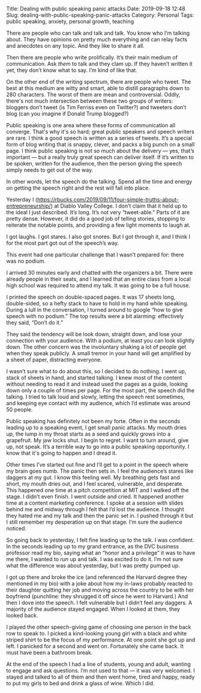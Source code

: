 Title: Dealing with public speaking panic attacks
Date: 2019-09-18 12:48
Slug: dealing-with-public-speaking-panic-attacks
Category: Personal
Tags: public speaking, anxiety, personal growth, teaching

There are people who can talk and talk and talk. You know who I’m talking about. They have opinions on pretty much everything and can relay facts and anecdotes on any topic. And they like to share it all. 

Then there are people who write prolifically. It’s their main medium of communication. Ask *them* to talk and they clam up. If they haven’t written it yet, they don’t know what to say. I’m kind of like that. 

On the other end of the writing spectrum, there are people who tweet. The best at this medium are witty and smart, able to distill paragraphs down to 280 characters. The worst of them are mean and controversial. Oddly, there's not much intersection between these two groups of writers: bloggers don’t tweet (is Tim Ferriss even on Twitter?) and tweeters don’t blog (can you imagine if Donald Trump blogged?)

Public speaking is one area where these forms of communication all converge. That's why it's so hard; great public speakers and speech writers are rare. I think a good speech is written as a series of tweets. It’s a special form of blog writing that is snappy, clever, and packs a big punch on a small page. I think public speaking is not so much about the delivery — yes, that’s important — but a really truly great speech can deliver itself. If it’s written to be spoken, written for the audience, then the person giving the speech simply needs to get out of the way. 

In other words, let the speech do the talking. Spend all the time and energy on getting the speech right and the rest will fall into place. 

Yesterday I (https://rbucks.com/2019/09/11/four-simple-truths-about-entrepreneurship/) at Diablo Valley College. I don’t claim that it held up to the ideal I just described. It’s long. It’s not very “tweet-able.” Parts of it are pretty dense. However, it did do a good job of telling stories, stopping to reiterate the notable points, and providing a few light moments to laugh at. 

I got laughs. I got stares. I also got snores. But I got through it, and I think I for the most part got out of the speech’s way.

This event had one particular challenge that I wasn’t prepared for: there was no podium. 

I arrived 30 minutes early and chatted with the organizers a bit. There were already people in their seats, and I learned that an entire class from a local high school was required to attend my talk. It was going to be a full house. 

I printed the speech on double-spaced pages. It was 17 sheets long, double-sided, so a hefty stack to have to hold in my hand while speaking. During a lull in the conversation, I turned around to google “how to give speech with no podium.” The top results were a bit alarming: effectively they said, “Don’t do it.” 

They said the tendency will be look down, straight down, and lose your connection with your audience. With a podium, at least you can look slightly down. The other concern was the involuntary shaking a lot of people get when they speak publicly. A small tremor in your hand will get amplified by a sheet of paper, distracting everyone. 

I wasn’t sure what to do about this, so I decided to do nothing. I went up, stack of sheets in hand, and started talking. I knew most of the content without needing to read it and instead used the pages as a guide, looking down only a couple of times per page. For the most part, the speech did the talking. I tried to talk loud and slowly, letting the speech rest sometimes, and keeping eye contact with my audience, which I’d estimate was around 50 people. 

Public speaking has definitely not been my forte. Often in the seconds leading up to a speaking event, I get small panic attacks. My mouth dries up, the lump in my throat starts as a seed and quickly grows into a grapefruit. My jaw locks shut. I begin to regret. I want to turn around, give up, not speak. It’s a terrible way to go into a public speaking opportunity. I know that it's going to happen and I dread it.

Other times I’ve started out fine and I’ll get to a point in the speech where my brain goes numb. The panic then sets in. I feel the audience’s stares like daggers at my gut. I know this feeling well. My breathing gets fast and short, my mouth dries out, and I feel scared, vulnerable, and desperate. This happened one time at a pitch competition at MIT and I walked off the stage. I didn’t even finish. I went outside and cried. It happened another time at a content marketing conference. I spoke at a session with slides behind me and midway through I felt that I’d lost the audience. I thought they hated me and my talk and then the panic set in. I pushed through it but I still remember my desperation up on that stage. I’m sure the audience noticed. 

So going back to yesterday, I felt fine leading up to the talk. I was confident. In the seconds leading up to my grand entrance, as the DVC business professor read my bio, saying what an “honor and a privilege” it was to have me there, I wanted to *run* up and talk. I was excited to do it. I’m not sure what the difference was about yesterday, but I was pretty pumped up. 

I got up there and broke the ice (and referenced the Harvard degree they mentioned in my bio) with a joke about how my in-laws probably reacted to their daughter quitting her job and moving across the country to be with her boyfriend (punchline: they shrugged it off since he went to Harvard.) And then I dove into the speech. I felt vulnerable but I didn’t feel any daggers. A majority of the audience stayed engaged. When I looked at them, they looked back. 

I played the other speech-giving game of choosing one person in the back row to speak to. I picked a kind-looking young girl with a black and white striped shirt to be the focus of my performance. At one point she got up and left. I panicked for a second and went on. Fortunately she came back. It must have been a bathroom break. 

At the end of the speech I had a line of students, young and adult, wanting to engage and ask questions. I’m not used to that — it was very welcomed. I stayed and talked to all of them and then went home, tired and happy, ready to put my girls to bed and drink a glass of wine. Which I did.